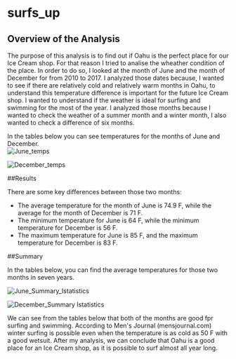 # surfs_up

## Overview of the Analysis

The purpose of this analysis is to find out if Oahu is the perfect place for our Ice Cream shop. For that reason I tried to analise the wheather condition of the place. In order to do so, I looked at the month of June and the month of December for from 2010 to 2017. I analyzed those dates because, I wanted to see if there are relatively cold and relatively warm months in Oahu, to understand this temperature difference is important for the future Ice Cream shop. I wanted to understand if the weather is ideal for surfing and swimming for the most of the year. I analyzed those months because I wanted to check the weather of a summer month and a winter month, I also wanted to check a difference of six months. 

In the tables below you can see temperatures for the months of June and December.  
![June_temps](https://user-images.githubusercontent.com/111788394/197424389-ff8304ee-8a3e-41f6-bdba-547808459221.png)

![December_temps](https://user-images.githubusercontent.com/111788394/197424399-ecbd89f8-5695-481d-86b5-8e65b22e54ac.png)

##Results

There are some key differences between those two months:
- The average temperature for the month of June is 74.9 F, while the average for the month of December is 71 F. 
- The minimum temperature for June is 64 F, while the minimum temperature for December is 56 F.
- The maximum temperature for June is 85 F, and the maximum temperature for December is 83 F. 

##Summary

In the tables below, you can find the average temperatures for those two months in seven years. 

![June_Summary_Istatistics](https://user-images.githubusercontent.com/111788394/197424591-e0217322-c234-4937-93d0-2504af2b5946.png)

![December_Summary Istatistics](https://user-images.githubusercontent.com/111788394/197424597-d33ba039-0a41-4995-9e1b-7cf46a5255f3.png)


We can see from the tables below that both of the months are good fpr surfing and swimming. According to Men's Journal (mensjournal.com) winter surfing is possible even when the temperature is as cold as 50 F with a good wetsuit. After my analysis, we can conclude that Oahu is a good place for an Ice Cream shop, as it is possible to surf almost all year long. 
